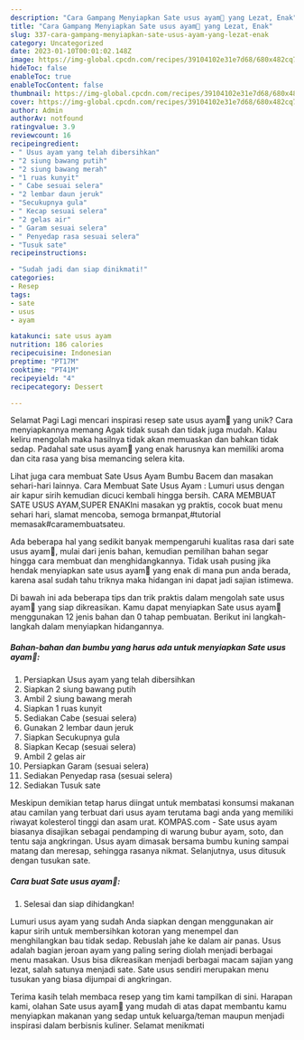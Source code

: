 ```yaml
---
description: "Cara Gampang Menyiapkan Sate usus ayam🐥 yang Lezat, Enak"
title: "Cara Gampang Menyiapkan Sate usus ayam🐥 yang Lezat, Enak"
slug: 337-cara-gampang-menyiapkan-sate-usus-ayam-yang-lezat-enak
category: Uncategorized
date: 2023-01-10T00:01:02.148Z
image: https://img-global.cpcdn.com/recipes/39104102e31e7d68/680x482cq70/sate-usus-ayam-foto-resep-utama.jpg
hideToc: false
enableToc: true
enableTocContent: false
thumbnail: https://img-global.cpcdn.com/recipes/39104102e31e7d68/680x482cq70/sate-usus-ayam-foto-resep-utama.jpg
cover: https://img-global.cpcdn.com/recipes/39104102e31e7d68/680x482cq70/sate-usus-ayam-foto-resep-utama.jpg
author: Admin
authorAv: notfound
ratingvalue: 3.9
reviewcount: 16
recipeingredient:
- " Usus ayam yang telah dibersihkan"
- "2 siung bawang putih"
- "2 siung bawang merah"
- "1 ruas kunyit"
- " Cabe sesuai selera"
- "2 lembar daun jeruk"
- "Secukupnya gula"
- " Kecap sesuai selera"
- "2 gelas air"
- " Garam sesuai selera"
- " Penyedap rasa sesuai selera"
- "Tusuk sate"
recipeinstructions:

- "Sudah jadi dan siap dinikmati!"
categories:
- Resep
tags:
- sate
- usus
- ayam

katakunci: sate usus ayam 
nutrition: 186 calories
recipecuisine: Indonesian
preptime: "PT17M"
cooktime: "PT41M"
recipeyield: "4"
recipecategory: Dessert

---
```



Selamat Pagi Lagi mencari inspirasi resep sate usus ayam🐥 yang unik? Cara menyiapkannya memang Agak tidak susah dan tidak juga mudah. Kalau keliru mengolah maka hasilnya tidak akan memuaskan dan bahkan tidak sedap. Padahal sate usus ayam🐥 yang enak harusnya kan memiliki aroma dan cita rasa yang bisa memancing selera kita.


Lihat juga cara membuat Sate Usus Ayam Bumbu Bacem dan masakan sehari-hari lainnya. Cara Membuat Sate Usus Ayam : Lumuri usus dengan air kapur sirih kemudian dicuci kembali hingga bersih. CARA MEMBUAT SATE USUS AYAM,SUPER ENAKIni masakan yg praktis, cocok buat menu sehari hari, slamat mencoba, semoga brmanpat,#tutorial memasak#caramembuatsateu.

Ada beberapa hal yang sedikit banyak mempengaruhi kualitas rasa dari sate usus ayam🐥, mulai dari jenis bahan, kemudian pemilihan bahan segar hingga cara membuat dan menghidangkannya. Tidak usah pusing jika hendak menyiapkan sate usus ayam🐥 yang enak di mana pun anda berada, karena asal sudah tahu triknya maka hidangan ini dapat jadi sajian istimewa.


Di bawah ini ada beberapa tips dan trik praktis dalam mengolah sate usus ayam🐥 yang siap dikreasikan. Kamu dapat menyiapkan Sate usus ayam🐥 menggunakan 12 jenis bahan dan 0 tahap pembuatan. Berikut ini langkah-langkah dalam menyiapkan hidangannya.

<!--inarticleads1-->

##### Bahan-bahan dan bumbu yang harus ada untuk menyiapkan Sate usus ayam🐥:

1. Persiapkan  Usus ayam yang telah dibersihkan
1. Siapkan 2 siung bawang putih
1. Ambil 2 siung bawang merah
1. Siapkan 1 ruas kunyit
1. Sediakan  Cabe (sesuai selera)
1. Gunakan 2 lembar daun jeruk
1. Siapkan Secukupnya gula
1. Siapkan  Kecap (sesuai selera)
1. Ambil 2 gelas air
1. Persiapkan  Garam (sesuai selera)
1. Sediakan  Penyedap rasa (sesuai selera)
1. Sediakan Tusuk sate


Meskipun demikian tetap harus diingat untuk membatasi konsumsi makanan atau camilan yang terbuat dari usus ayam terutama bagi anda yang memiliki riwayat kolesterol tinggi dan asam urat. KOMPAS.com - Sate usus ayam biasanya disajikan sebagai pendamping di warung bubur ayam, soto, dan tentu saja angkringan. Usus ayam dimasak bersama bumbu kuning sampai matang dan meresap, sehingga rasanya nikmat. Selanjutnya, usus ditusuk dengan tusukan sate. 

<!--inarticleads2-->

##### Cara buat Sate usus ayam🐥:


1. Selesai dan siap dihidangkan!

Lumuri usus ayam yang sudah Anda siapkan dengan menggunakan air kapur sirih untuk membersihkan kotoran yang menempel dan menghilangkan bau tidak sedap. Rebuslah jahe ke dalam air panas. Usus adalah bagian jeroan ayam yang paling sering diolah menjadi berbagai menu masakan. Usus bisa dikreasikan menjadi berbagai macam sajian yang lezat, salah satunya menjadi sate. Sate usus sendiri merupakan menu tusukan yang biasa dijumpai di angkringan. 

Terima kasih telah membaca resep yang tim kami tampilkan di sini. Harapan kami, olahan Sate usus ayam🐥 yang mudah di atas dapat membantu kamu menyiapkan makanan yang sedap untuk keluarga/teman maupun menjadi inspirasi dalam berbisnis kuliner. Selamat menikmati
